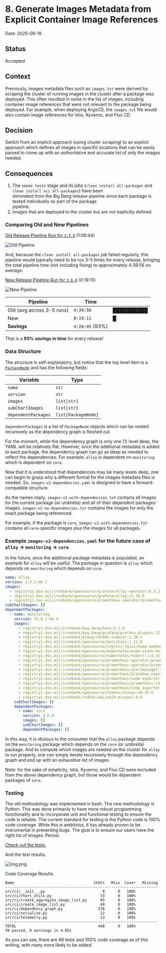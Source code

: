 # 8. Generate Images Metadata from Explicit Container Image References

Date: 2025-09-19

## Status

Accepted

## Context

Previously, images metadata files such as `images.txt` were derived by scraping the cluster of running images in the
cluster after a package was deployed.
This often resulted in noise in the list of images, including container image references that were not relevant to the
package being deployed.
For example, when deploying ArgoCD, the `images.txt` file would also contain image references for Istio, Kyverno, and
Flux CD.

## Decision

Switch from an implicit approach (using cluster scraping) to an explicit approach which defines all images in specific
locations that can be easily parsed to come up with an authoritative and accurate list of only the images needed.

## Consequences

1. The `smoke tests` stage and its jobs (`clean install all-packages` and `clean install oci all-packages`) have been \
   eliminated from the Big Bang release pipeline since each package is tested individually as part of the package \
   pipeline.
2. Images that are deployed to the cluster but are not explicitly defined 

### Comparing Old and New Pipelines

[Old Release Pipeline Run for `3.3.0`](https://repo1.dso.mil/big-bang/bigbang/-/pipelines/4389354) (1:09:44)

![Old Pipeline](https://repo1.dso.mil/big-bang/product/bb-static/-/raw/main/blog/assets/imgs/images-v2-metadata-files/old-pipeline.png)

And, because the `clean install all-packages` job failed regularly, this pipeline would typically need to be run 3–5
times for every release, bringing the total pipeline time (not including fixing) to approximately 4:39:56 on average.

[New Release Pipeline Run for `3.6.0`](https://repo1.dso.mil/big-bang/bigbang/-/pipelines/4495018) (0:19:11):

![New Pipeline](https://repo1.dso.mil/big-bang/product/bb-static/-/raw/main/blog/assets/imgs/images-v2-metadata-files/new-pipeline.png)

| Pipeline                  | Time            |            |
|---------------------------|-----------------|------------|
| Old (avg across 3-5 runs) | `4:39:56`       | ██████████ |
| New                       | `0:19:11`       | █          |
| **Savings**               | `4:20:45` (93%) |            |

That is a **93% savings in time** for every release!

### Data Structure

The structure is self-explanatory, but notice that the top level item is a
[`PackageNode`](https://repo1.dso.mil/big-bang/pipeline-templates/pipeline-templates/-/blob/2.24.16/scripts/pipeline/src/ci/dependency_graph.py?ref_type=tags#L22)
and has the following fields:

| Variable            | Type                |
|---------------------|---------------------|
| `name`              | `str`               |
| `version`           | `str`               |
| `images`            | `list[str]`         |
| `subChartImages`    | `list[str]`         |
| `dependentPackages` | `list[PackageNode]` |

`dependentPackages` is a list of `PackageNode` objects which can be nested recursively as the dependency graph is
fleshed out.

For the moment, while the dependency graph is only one (1) level deep, the YAML will be relatively flat. However, once
the additional metadata is added to each package, the dependency graph can go as deep as needed to reflect the
dependencies.
For example, `alloy` is dependent on `monitoring` which is dependent on `core`.

Now that it is understood that dependencies may be many levels deep, one can begin to grasp why a different format for
the images metadata files is needed. So, `images-v2-dependencies.yaml` is designed to have a forward-compatible
structure.

As the names imply, `images-v2-with-dependencies.txt` contains all images for the current package (or umbrella) and all
of their dependent packages' images. `images-v2-no-dependencies.txt` contains the images for only the exact package
being referenced.

For example, if the package is `core`, `images-v2-with-dependencies.txt` contains all `core`-specific images plus the
images for all packages.

### Example `images-v2-dependencies.yaml` for the future case of `alloy` -> `monitoring` -> `core`

In the future, once the additional package metadata is populated, an example for `alloy` will be useful.
The package in question is `alloy` which depends on `monitoring` which depends on `core`.

```yaml
name: alloy
version: 3.2.1-bb.1
images:
  - registry1.dso.mil/ironbank/opensource/grafana/alloy-operator:0.3.1
  - registry1.dso.mil/ironbank/opensource/grafana/alloy:v1.10.0
  - registry1.dso.mil/ironbank/opensource/prometheus-operator/prometheus-config-reloader:v0.84.0
subChartImages: []
dependentPackages:
  - name: monitoring
    version: 75.6.1-bb.4
    images:
      - registry1.dso.mil/ironbank/big-bang/base:2.1.0
      - registry1.dso.mil/ironbank/big-bang/grafana/grafana-plugins:12.0.2
      - registry1.dso.mil/ironbank/kiwigrid/k8s-sidecar:1.30.5
      - registry1.dso.mil/ironbank/opensource/bats/bats:1.12.0
      - registry1.dso.mil/ironbank/opensource/ingress-nginx/kube-webhook-certgen:v1.5.4
      - registry1.dso.mil/ironbank/opensource/kubernetes/kube-state-metrics:v2.16.0
      - registry1.dso.mil/ironbank/opensource/kubernetes/kubectl:v1.32.6
      - registry1.dso.mil/ironbank/opensource/prometheus-operator/prometheus-config-reloader:v0.83.0
      - registry1.dso.mil/ironbank/opensource/prometheus-operator/prometheus-operator:v0.83.0
      - registry1.dso.mil/ironbank/opensource/prometheus/alertmanager:v0.28.1
      - registry1.dso.mil/ironbank/opensource/prometheus/blackbox_exporter:v0.26.0
      - registry1.dso.mil/ironbank/opensource/prometheus/node-exporter:v1.9.1
      - registry1.dso.mil/ironbank/opensource/prometheus/prometheus:v3.4.2
      - registry1.dso.mil/ironbank/opensource/prometheus/snmp_exporter:v0.29.0
      - registry1.dso.mil/ironbank/opensource/thanos/thanos:v0.39.0
      - registry1.dso.mil/ironbank/redhat/ubi/ubi9-minimal:9.6
    subChartImages: []
    dependentPackages:
      - name: core
        version: 3.6.0
        images: []
        subChartImages: []
        dependentPackages: []
```

In this way, it is obvious to the consumer that the `alloy` package depends on the `monitoring` package which depends on
the `core` (or umbrella) package. And to compute which images are needed on the cluster for `alloy` to run properly, one
can simply iterate recursively through the dependency graph and end up with an exhaustive list of images.

Note: for the sake of simplicity, Istio, Kyverno, and Flux CD were excluded from the above dependency graph, but those
would be dependent packages of `core`.

### Testing

The old methodology was implemented in bash.
The new methodology is Python.
This was done primarily to have more robust programming functionality and to incorporate unit and functional testing to
ensure the code is reliable.
The current standard for testing in the Python code is 100% code coverage.
While this is ambitious, it has already proven to be instrumental in preventing bugs.
The goal is to ensure our users have the right list of images.
Period.

[Check out the tests.](https://repo1.dso.mil/big-bang/pipeline-templates/pipeline-templates/-/tree/master/scripts/pipeline/tests?ref_type=heads)

And the test results.

![img.png](https://repo1.dso.mil/big-bang/product/bb-static/-/raw/main/blog/assets/imgs/images-v2-metadata-files/pytest-results.png)

Code Coverage Results

```text
Name                                    Stmts   Miss  Cover   Missing
---------------------------------------------------------------------
src/ci/__init__.py                          0      0   100%
src/ci/chart_utils.py                      33      0   100%
src/ci/create_aggregate_image_list.py      65      0   100%
src/ci/create_image_list.py                49      0   100%
src/ci/dependency_graph.py                276      0   100%
src/ci/serialize.py                        12      0   100%
src/ci/telemetry.py                        13      0   100%
---------------------------------------------------------------------
TOTAL                                     448      0   100%
49 passed, 8 warnings in 4.85s
```

As you can see, there are 49 tests and 100% code coverage as of this writing, with many more likely to be added.
